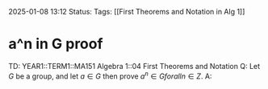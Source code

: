 2025-01-08 13:12
Status: 
Tags: [[First Theorems and Notation in Alg 1]]
# a^n in G proof

TD: YEAR1::TERM1::MA151 Algebra 1::04 First Theorems and Notation
Q: Let $G$ be a group, and let $a ∈ G$ then prove $a^n ∈ G for all n ∈ Z$.
A: 